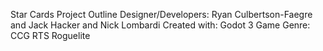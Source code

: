 Star Cards Project Outline
Designer/Developers: Ryan Culbertson-Faegre and Jack Hacker and Nick Lombardi
Created with: Godot 3
Game Genre: CCG RTS Roguelite